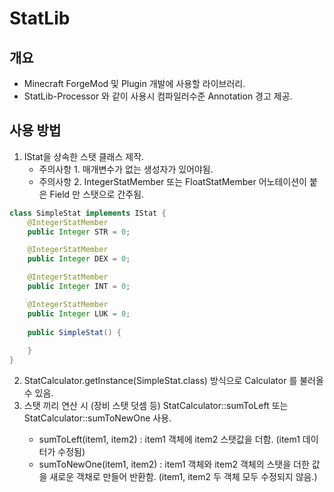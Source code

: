 # StatLib
## 개요
- Minecraft ForgeMod 및 Plugin 개발에 사용할 라이브러리.
- StatLib-Processor 와 같이 사용시 컴파일러수준 Annotation 경고 제공.

## 사용 방법
1. IStat을 상속한 스탯 클래스 제작.
    - 주의사항 1. 매개변수가 없는 생성자가 있어야됨.
    - 주의사항 2. IntegerStatMember 또는 FloatStatMember 어노테이션이 붙은 Field 만 스탯으로 간주됨.
```java
class SimpleStat implements IStat {
    @IntegerStatMember
    public Integer STR = 0;

    @IntegerStatMember
    public Integer DEX = 0;

    @IntegerStatMember
    public Integer INT = 0;

    @IntegerStatMember
    public Integer LUK = 0;
    
    public SimpleStat() {
        
    }
}
```

2. StatCalculator.getInstance(SimpleStat.class) 방식으로 Calculator 를 불러올 수 있음.
3. 스탯 끼리 연산 시 (장비 스탯 덧셈 등) StatCalculator<T>::sumToLeft 또는 StatCalculator<T>::sumToNewOne 사용.
    - sumToLeft(item1, item2) : item1 객체에 item2 스탯값을 더함. (item1 데이터가 수정됨)
    - sumToNewOne(item1, item2) : item1 객체와 item2 객체의 스탯을 더한 값을 새로운 객채로 만들어 반환함. (item1, item2 두 객체 모두 수정되지 않음.)